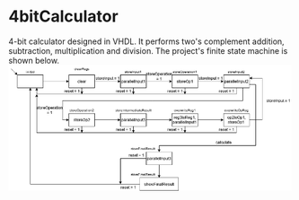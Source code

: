 # 4bitCalculator
4-bit calculator designed in VHDL. It performs two's complement addition, subtraction, multiplication and division.
The project's finite state machine is shown below.
![fsm](https://github.com/igoragoli/4bitCalculator/blob/master/finiteStateMachine.png?raw=true)
